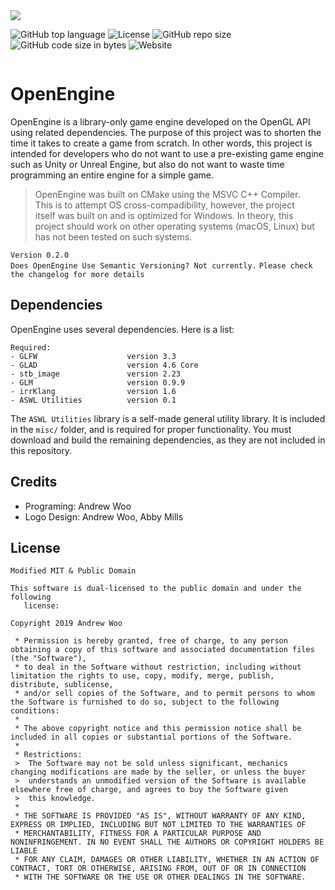 <img sytle="width:100%" src="https://media.discordapp.net/attachments/645325484875448326/645363334635454486/oelogoblack.png" />
<div style="width:100%;display:flex;justify-content:center;">

![GitHub top language](https://img.shields.io/github/languages/top/wooandrew/OpenEngine)
![License](https://img.shields.io/badge/license-Modified%20MIT-green)
![GitHub repo size](https://img.shields.io/github/repo-size/wooandrew/OpenEngine)
![GitHub code size in bytes](https://img.shields.io/github/languages/code-size/wooandrew/OpenEngine)
![Website](https://img.shields.io/website?down_color=red&down_message=offline&up_color=green&up_message=online&url=https%3A%2F%2Fwooandrew.github.io%2F)

</div>

# OpenEngine
OpenEngine is a library-only game engine developed on the OpenGL API using related dependencies. 
The purpose of this project was to shorten the time it takes to create a game from scratch. In other
words, this project is intended for developers who do not want to use a pre-existing game engine
such as Unity or Unreal Engine, but also do not want to waste time programming an entire engine for a
simple game.

> OpenEngine was built on CMake using the MSVC C++ Compiler.\
> This is to attempt OS cross-compadibility, however, the project\
> itself was built on and is optimized for Windows. In theory, this\
> project should work on other operating systems (macOS, Linux) but\
> has not been tested on such systems.

`Version 0.2.0`\
`Does OpenEngine Use Semantic Versioning? Not currently.`
`Please check the changelog for more details`

## Dependencies
OpenEngine uses several dependencies. Here is a list:
```
Required:
- GLFW                    version 3.3
- GLAD                    version 4.6 Core
- stb_image               version 2.23
- GLM                     version 0.9.9
- irrKlang                version 1.6
- ASWL Utilities          version 0.1
```
The `ASWL Utilities` library is a self-made general utility library. 
It is included in the `misc/` folder, and is required for proper functionality.
You must download and build the remaining dependencies, as they are not included in this repository.


## Credits

- Programing: Andrew Woo
- Logo Design: Andrew Woo, Abby Mills

## License
```
Modified MIT & Public Domain

This software is dual-licensed to the public domain and under the following
   license:

Copyright 2019 Andrew Woo

 * Permission is hereby granted, free of charge, to any person obtaining a copy of this software and associated documentation files (the "Software"),
 * to deal in the Software without restriction, including without limitation the rights to use, copy, modify, merge, publish, distribute, sublicense,
 * and/or sell copies of the Software, and to permit persons to whom the Software is furnished to do so, subject to the following conditions:
 *
 * The above copyright notice and this permission notice shall be included in all copies or substantial portions of the Software.
 *
 * Restrictions:
 >  The Software may not be sold unless significant, mechanics changing modifications are made by the seller, or unless the buyer
 >  understands an unmodified version of the Software is available elsewhere free of charge, and agrees to buy the Software given
 >  this knowledge.
 *
 * THE SOFTWARE IS PROVIDED "AS IS", WITHOUT WARRANTY OF ANY KIND, EXPRESS OR IMPLIED, INCLUDING BUT NOT LIMITED TO THE WARRANTIES OF
 * MERCHANTABILITY, FITNESS FOR A PARTICULAR PURPOSE AND NONINFRINGEMENT. IN NO EVENT SHALL THE AUTHORS OR COPYRIGHT HOLDERS BE LIABLE
 * FOR ANY CLAIM, DAMAGES OR OTHER LIABILITY, WHETHER IN AN ACTION OF CONTRACT, TORT OR OTHERWISE, ARISING FROM, OUT OF OR IN CONNECTION
 * WITH THE SOFTWARE OR THE USE OR OTHER DEALINGS IN THE SOFTWARE.